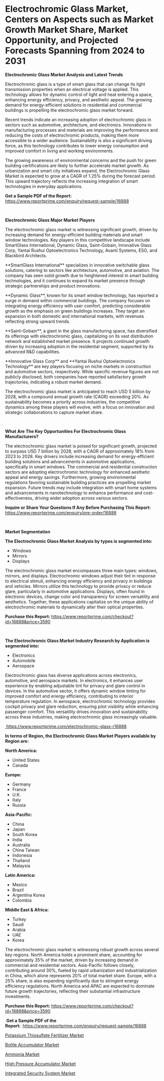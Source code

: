 <p><h1>Electrochromic Glass Market, Centers on Aspects such as Market Growth Market Share, Market Opportunity, and Projected Forecasts Spanning from 2024 to 2031</h1></p><p><strong>Electrochromic Glass Market Analysis and Latest Trends</strong></p>
<p><p>Electrochromic glass is a type of smart glass that can change its light transmission properties when an electrical voltage is applied. This technology allows for dynamic control of light and heat entering a space, enhancing energy efficiency, privacy, and aesthetic appeal. The growing demand for energy-efficient solutions in residential and commercial buildings is propelling the electrochromic glass market forward.</p><p>Recent trends indicate an increasing adoption of electrochromic glass in sectors such as automotive, architecture, and electronics. Innovations in manufacturing processes and materials are improving the performance and reducing the costs of electrochromic products, making them more accessible to a wider audience. Sustainability is also a significant driving force, as this technology contributes to lower energy consumption and improved comfort in living and working environments.</p><p>The growing awareness of environmental concerns and the push for green building certifications are likely to further accelerate market growth. As urbanization and smart city initiatives expand, the Electrochromic Glass Market is expected to grow at a CAGR of 1.25% during the forecast period. This upward trajectory reflects the increasing integration of smart technologies in everyday applications.</p></p>
<p><strong>Get a Sample PDF of the Report:&nbsp;</strong> <a href="https://www.reportprime.com/enquiry/request-sample/16888?utm_campaign=63&utm_medium=2&utm_source=Github&utm_content=ia&utm_term=24122024&utm_id=electrochromic-glass">https://www.reportprime.com/enquiry/request-sample/16888</a></p>
<p>&nbsp;</p>
<p><strong>Electrochromic Glass Major Market Players</strong></p>
<p><p>The electrochromic glass market is witnessing significant growth, driven by increasing demand for energy-efficient building materials and smart window technologies. Key players in this competitive landscape include SmartGlass International, Dynamic Glass, Saint-Gobain, Innovative Glass Corp, Yantai Rushui Optoelectronics Technology, Avanti Systems, ESG, and Blackbird Architects.</p><p>**SmartGlass International** specializes in innovative switchable glass solutions, catering to sectors like architecture, automotive, and aviation. The company has seen solid growth due to heightened interest in smart building technologies, and it continues to expand its market presence through strategic partnerships and product innovations.</p><p>**Dynamic Glass**, known for its smart window technology, has reported a surge in demand within commercial buildings. The company focuses on integrating energy efficiency with user comfort, predicting considerable growth as the emphasis on green buildings increases. They target an expansion in both domestic and international markets, with revenues reflecting strong upward trends.</p><p>**Saint-Gobain**, a giant in the glass manufacturing space, has diversified its offerings with electrochromic glass, capitalizing on its vast distribution network and established market presence. It projects continued growth driven by increasing adoption in the residential segment, supported by its advanced R&D capabilities.</p><p>**Innovative Glass Corp** and **Yantai Rushui Optoelectronics Technology** are key players focusing on niche markets in construction and automotive sectors, respectively. While specific revenue figures are not publicly disclosed, both companies have reported satisfactory growth trajectories, indicating a robust market demand.</p><p>The electrochromic glass market is anticipated to reach USD 5 billion by 2028, with a compound annual growth rate (CAGR) exceeding 20%. As sustainability becomes a priority across industries, the competitive dynamics among these players will evolve, with a focus on innovation and strategic collaborations to capture market share.</p></p>
<p>&nbsp;</p>
<p><strong>What Are The Key Opportunities For Electrochromic Glass Manufacturers?</strong></p>
<p><p>The electrochromic glass market is poised for significant growth, projected to surpass USD 7 billion by 2028, with a CAGR of approximately 18% from 2023 to 2028. Key drivers include increasing demand for energy-efficient building solutions and advancements in automotive applications, specifically in smart windows. The commercial and residential construction sectors are adopting electrochromic technology for enhanced aesthetic appeal and energy savings. Furthermore, growing environmental regulations favoring sustainable building practices are propelling market expansion. Future trends may include integration with smart home systems and advancements in nanotechnology to enhance performance and cost-effectiveness, driving wider adoption across various sectors.</p></p>
<p><strong>Inquire or Share Your Questions If Any Before Purchasing This Report:</strong> <a href="https://www.reportprime.com/enquiry/pre-order/16888?utm_campaign=63&utm_medium=2&utm_source=Github&utm_content=ia&utm_term=24122024&utm_id=electrochromic-glass">https://www.reportprime.com/enquiry/pre-order/16888</a></p>
<p>&nbsp;</p>
<p><strong>Market Segmentation</strong></p>
<p><strong>The Electrochromic Glass Market Analysis by types is segmented into:</strong></p>
<p><ul><li>Windows</li><li>Mirrors</li><li>Displays</li></ul></p>
<p><p>The electrochromic glass market encompasses three main types: windows, mirrors, and displays. Electrochromic windows adjust their tint in response to electrical stimuli, enhancing energy efficiency and privacy in buildings and vehicles. Mirrors utilize this technology to provide privacy or reduce glare, particularly in automotive applications. Displays, often found in electronic devices, change color and transparency for screen versatility and aesthetics. Together, these applications capitalize on the unique ability of electrochromic materials to dynamically alter their optical properties.</p></p>
<p><strong>Purchase this Report:&nbsp;</strong><a href="https://www.reportprime.com/checkout?id=16888&price=3590&utm_campaign=63&utm_medium=2&utm_source=Github&utm_content=ia&utm_term=24122024&utm_id=electrochromic-glass">https://www.reportprime.com/checkout?id=16888&price=3590</a></p>
<p>&nbsp;</p>
<p><strong>The Electrochromic Glass Market Industry Research by Application is segmented into:</strong></p>
<p><ul><li>Electronics</li><li>Automobile</li><li>Aerospace</li></ul></p>
<p><p>Electrochromic glass has diverse applications across electronics, automotive, and aerospace markets. In electronics, it enhances user experience by enabling adjustable tint for privacy and glare control in devices. In the automotive sector, it offers dynamic window tinting for improved comfort and energy efficiency, contributing to interior temperature regulation. In aerospace, electrochromic technology provides cockpit privacy and glare reduction, ensuring pilot visibility while enhancing passenger comfort. This versatility drives innovation and sustainability across these industries, making electrochromic glass increasingly valuable.</p></p>
<p><a href="https://www.reportprime.com/electrochromic-glass-r16888?utm_campaign=63&utm_medium=2&utm_source=Github&utm_content=ia&utm_term=24122024&utm_id=electrochromic-glass">&nbsp;https://www.reportprime.com/electrochromic-glass-r16888</a></p>
<p><strong>In terms of Region, the Electrochromic Glass Market Players available by Region are:</strong></p>
<p>
    <p> <strong> North America: </strong>
        <ul>
            <li>United States</li>
            <li>Canada</li>
        </ul>
        </p> 
    <p> <strong> Europe: </strong>
        <ul>
            <li>Germany</li>
            <li>France</li>
            <li>U.K.</li>
            <li>Italy</li>
            <li>Russia</li>
        </ul>
        </p> 
    <p> <strong> Asia-Pacific: </strong>
        <ul>
            <li>China</li>
            <li>Japan</li>
            <li>South Korea</li>
            <li>India</li>
            <li>Australia</li>
            <li>China Taiwan</li>
            <li>Indonesia</li>
            <li>Thailand</li>
            <li>Malaysia</li>
        </ul>
        </p> 
    <p> <strong> Latin America: </strong>
        <ul>
            <li>Mexico</li>
            <li>Brazil</li>
            <li>Argentina Korea</li>
            <li>Colombia</li>
        </ul>
        </p> 
    <p> <strong> Middle East & Africa: </strong>
        <ul>
            <li>Turkey</li>
            <li>Saudi</li>
            <li>Arabia</li>
            <li>UAE</li>
            <li>Korea</li>
        </ul>
    </p>
    </p>
<p><p>The electrochromic glass market is witnessing robust growth across several key regions. North America holds a prominent share, accounting for approximately 35% of the market, driven by increasing demand in commercial and residential sectors. Asia-Pacific follows closely, contributing around 30%, fueled by rapid urbanization and industrialization in China, which alone represents 20% of total market share. Europe, with a 25% share, is also expanding significantly due to stringent energy efficiency regulations. North America and APAC are expected to dominate future growth trajectories, reflecting their substantial infrastructure investments.</p></p>
<p><strong>Purchase this Report: </strong><a href="https://www.reportprime.com/checkout?id=16888&price=3590&utm_campaign=63&utm_medium=2&utm_source=Github&utm_content=ia&utm_term=24122024&utm_id=electrochromic-glass">https://www.reportprime.com/checkout?id=16888&price=3590</a></p>
<p>&nbsp;<strong>Get a Sample PDF of the Report:&nbsp;&nbsp;</strong><a href="https://www.reportprime.com/enquiry/request-sample/16888?utm_campaign=63&utm_medium=2&utm_source=Github&utm_content=ia&utm_term=24122024&utm_id=electrochromic-glass">https://www.reportprime.com/enquiry/request-sample/16888</a></p>
<p><strong></strong></p>
<p><p><a href="https://github.com/leopardmicheal7019/Market-Research-Report-List-1/blob/main/potassium-thiosulfate-fertilizer-market.md?utm_campaign=63&utm_medium=2&utm_source=Github&utm_content=ia&utm_term=24122024&utm_id=electrochromic-glass">Potassium Thiosulfate Fertilizer Market</a></p><p><a href="https://www.linkedin.com/pulse/bottle-accumulator-market-size-share-trends-analysis-report-jdzsf?utm_campaign=63&utm_medium=2&utm_source=Github&utm_content=ia&utm_term=24122024&utm_id=electrochromic-glass">Bottle Accumulator Market</a></p><p><a href="https://github.com/millionkaryn68/Market-Research-Report-List-1/blob/main/ammonia-market.md?utm_campaign=63&utm_medium=2&utm_source=Github&utm_content=ia&utm_term=24122024&utm_id=electrochromic-glass">Ammonia Market</a></p><p><a href="https://www.linkedin.com/pulse/high-pressure-accumulator-industry-projections-market-revenue-gkqkf?utm_campaign=63&utm_medium=2&utm_source=Github&utm_content=ia&utm_term=24122024&utm_id=electrochromic-glass">High Pressure Accumulator Market</a></p><p><a href="https://www.linkedin.com/pulse/in-depth-report-integrated-security-system-market-types-applications-38bkf?utm_campaign=63&utm_medium=2&utm_source=Github&utm_content=ia&utm_term=24122024&utm_id=electrochromic-glass">Integrated Security System Market</a></p></p>